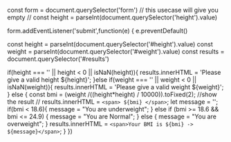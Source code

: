 const form = document.querySelector('form')
// this usecase will give you empty
// const height = parseInt(document.querySelector('height').value)

form.addEventListener('submit',function(e)
{
  e.preventDefault()

 const height = parseInt(document.querySelector('#height').value)
 const weight = parseInt(document.querySelector('#weight').value)
 const results = document.querySelector('#results')

 if(height === '' || height < 0 || isNaN(height)){
   results.innerHTML = 'Please give a valid height ${height}';
 }else if(weight === '' || weight < 0 || isNaN(weight)){
   results.innerHTML = 'Please give a valid weight ${weight}';
 }
 else {
   const bmi = (weight /((height*height) / 10000)).toFixed(2);
   //show the result
  //  results.innerHTML = `<span> ${bmi} </span>`;
   let message = '';
   if(bmi < 18.6){
     message = "You are underweight";
   }
   else if (bmi >= 18.6 && bmi <= 24.9)
   {
     message = "You are Normal";
   }
   else {
     message = "You are overweight";
   }
   results.innerHTML = `<span>Your BMI is ${bmi} -> ${message}</span>`;
   }
 })